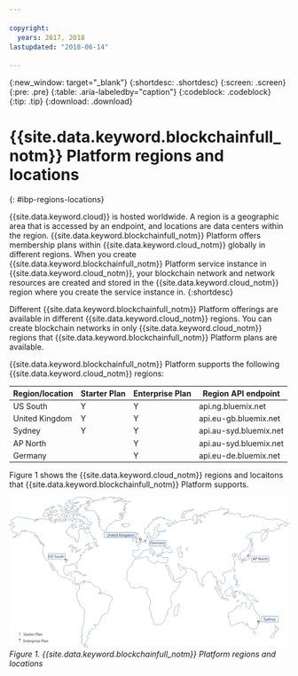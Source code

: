 ```yaml
---

copyright:
  years: 2017, 2018
lastupdated: "2018-06-14"

---
```


{:new_window: target="_blank"}
{:shortdesc: .shortdesc}
{:screen: .screen}
{:pre: .pre}
{:table: .aria-labeledby="caption"}
{:codeblock: .codeblock}
{:tip: .tip}
{:download: .download}


# {{site.data.keyword.blockchainfull_notm}} Platform regions and locations
{: #ibp-regions-locations}

{{site.data.keyword.cloud}} is hosted worldwide. A region is a geographic area that is accessed by an endpoint, and locations are data centers within the region. {{site.data.keyword.blockchainfull_notm}} Platform offers membership plans within {{site.data.keyword.cloud_notm}} globally in different regions. When you create {{site.data.keyword.blockchainfull_notm}} Platform service instance in {{site.data.keyword.cloud_notm}}, your blockchain network and network resources are created and stored in the {{site.data.keyword.cloud_notm}} region where you create the service instance in.
{:shortdesc}

Different {{site.data.keyword.blockchainfull_notm}} Platform offerings are available in different {{site.data.keyword.cloud_notm}} regions. You can create blockchain networks in only {{site.data.keyword.cloud_notm}} regions that {{site.data.keyword.blockchainfull_notm}} Platform plans are available.

{{site.data.keyword.blockchainfull_notm}} Platform supports the following {{site.data.keyword.cloud_notm}} regions:

| Region/location | Starter Plan | Enterprise Plan | Region API endpoint |
|--------|----------|----------|-------------|
| US South | Y | Y | api.ng.bluemix.net |
| United Kingdom | Y | Y | api.eu-gb.bluemix.net |
| Sydney | Y | Y | api.au-syd.bluemix.net |
| AP North |  | Y | api.au-syd.bluemix.net |
| Germany |  | Y | api.eu-de.bluemix.net |

Figure 1 shows the {{site.data.keyword.cloud_notm}} regions and locaitons that {{site.data.keyword.blockchainfull_notm}} Platform supports.

![{{site.data.keyword.blockchainfull_notm}} Platform regions and locations](../images/ibp_regions.png "{{site.data.keyword.blockchainfull_notm}} Platform regions and locations")  
_Figure 1. {{site.data.keyword.blockchainfull_notm}} Platform regions and locations_
